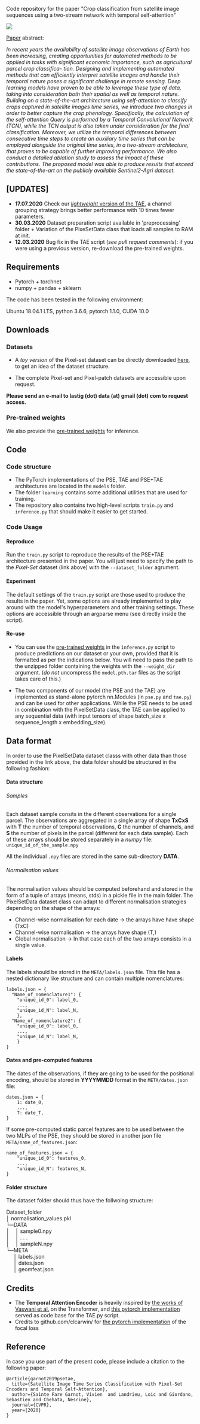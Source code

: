 Code repository for the paper "Crop classification from satellite image sequences using a two-stream network with temporal self-attention"


![](./graphics/tcn_tae.png)


[Paper](https://ieeexplore.ieee.org/document/9827752) abstract:

*In recent years the availability of satellite image observations of Earth has been increasing, creating opportunities for automated methods to be applied in tasks with significant economic importance, such as agricultural parcel crop classifica- tion. Designing and implementing automated methods that can efficiently interpret satellite images and handle their temporal nature poses a significant challenge in remote sensing. Deep learning models have proven to be able to leverage these type of data, taking into consideration both their spatial as well as temporal nature. Building on a state-of-the-art architecture using self-attention to classify crops captured in satellite images time series, we introduce two changes in order to better capture the crop phenology. Specifically, the calculation of the self-attention Query is performed by a Temporal Convolutional Network (TCN), while the TCN output is also taken under consideration for the final classification. Moreover, we utilize the temporal differences between consecutive time steps to create an auxiliary time series that can be employed alongside the original time series, in a two-stream architecture, that proves to be capable of further improving performance. We also conduct a detailed ablation study to assess the impact of these contributions. The proposed model was able to produce results that exceed the state-of-the-art on the publicly available Sentinel2-Agri dataset.*


## [UPDATES]

- **17.07.2020** Check our [*lightweight* version of the TAE](https://github.com/VSainteuf/lightweight-temporal-attention-pytorch), a channel grouping strategy brings better performance with 10 times fewer parameters.
- **30.03.2020** Dataset preparation script available in 'preprocessing' folder + Variation of the PixeSetData class that loads all samples to RAM at init.  
- **12.03.2020** Bug fix in the TAE script (*see pull request comments*): if you were using a previous version, re-download the pre-trained weights. 

## Requirements
- Pytorch + torchnet
- numpy + pandas + sklearn

The code has been tested in the following environment:

Ubuntu 18.04.1 LTS, python 3.6.6, pytorch 1.1.0, CUDA 10.0


## Downloads

### Datasets

* A *toy version* of the Pixel-set dataset can be directly downloaded [here](http://recherche.ign.fr/llandrieu/TAE/S2-2017-T31TFM-PixelSet-TOY.zip), 
to get an idea of the dataset structure.

* The complete Pixel-set and Pixel-patch datasets are accessible upon request.

**Please send an e-mail to lastig (dot) data (at) gmail (dot) com to request access.**

### Pre-trained weights

We also provide the [pre-trained weights](http://recherche.ign.fr/llandrieu/TAE/PSETAE-PreTrainedWeights-v2.zip) for inference. 

## Code 

### Code structure
- The PyTorch implementations of the PSE, TAE and PSE+TAE architectures are located in the `models` folder. 
- The folder `learning` contains some additional utilities that are used for training. 
- The repository also contains two 
high-level scripts `train.py` and `inference.py` that should make it easier to get started. 

### Code Usage 

#### Reproduce

Run the `train.py` script to reproduce the results of the PSE+TAE architecture presented in the paper. 
You will just need to specify the path to the *Pixel-Set* dataset (link above) with the `--dataset_folder` agrument. 

#### Experiment

The default settings of the `train.py` script are those used to produce the results in the paper. 
Yet, some options are already implemented to play around with the model's hyperparameters and other training settings. 
These options are accessible through an argparse menu (see directly inside the script). 


#### Re-use

- You can use the [pre-trained weights](http://recherche.ign.fr/llandrieu/TAE/PSETAE-PreTrainedWeights-v2.zip) in the `inference.py` script to produce predictions on our dataset or your own, provided that it is formatted as per the indications below. You will need to pass the path to the unzipped folder containing the weights with the `--weight_dir` argument. (*do not* uncompress the `model.pth.tar` files as the script takes care of this.) 

- The two components of our model (the PSE and the TAE) are implemented as stand-alone 
pytorch nn.Modules (in `pse.py` and `tae.py`) and can be used for other applications.
While the PSE needs to be used in combination with the PixelSetData class, 
the TAE can be applied to any sequential data (with input tensors of shape batch_size x sequence_length x embedding_size). 

## Data format

In order to use the PixelSetData dataset classs with other data than those provided in the link above,
 the data folder should be structured in the following fashion: 
 
#### Data structure

###### Samples

Each dataset sample consits in the different observations for a single parcel. 
The observations are aggregated in a single array of shape **TxCxS** with **T** the number of temporal observations,
 **C** the number of channels, and **S** the number of pixels in the parcel (different for each data sample).
Each of these arrays should be stored separately in a *numpy* file: `unique_id_of_the_sample.npy`

All the individual `.npy` files are stored in the same sub-directory **DATA**.

###### Normalisation values
The normalisation values should be computed beforehand and stored in the form of a tuple of arrays (means, stds) 
in a pickle file in the main folder. The PixelSetData dataset class can adapt to different normalisation strategies 
depending on the shape of the arrays:
- Channel-wise normalisation for each date &rarr; the arrays have have shape (TxC)
- Channel-wise normalisation &rarr; the arrays have shape (T,)
- Global normalisation &rarr;  In that case each of the two arrays consists in a single value. 

#### Labels

The labels should be stored in the `META/labels.json` file. This file has a nested dictionary like structure and 
can contain multiple nomenclatures:


```
labels.json = {
  "Name_of_nomenclature1": {
    "unique_id_0": label_0,
    ...,
    "unique_id_N": label_N,
    }, 
  "Name_of_nomenclature2": {
    "unique_id_0": label_0,
    ...,
    "unique_id_N": label_N,
    }
}
```



#### Dates and pre-computed features 

The dates of the observations, if they are going to be used for the positional encoding,
 should be stored in **YYYYMMDD** format in the `META/dates.json` file:

```
dates.json = {
    1: date_0,
    ...,
    T: date_T,
}
```

If some pre-computed static parcel features are to be used between the two MLPs of the PSE, 
they should be stored in another json file `META/name_of_features.json`:

```
name_of_features.json = {
    "unique_id_0": features_0,
    ...,
    "unique_id_N": features_N,
}
```

#### Folder structure 
The dataset folder should thus have the follwoing structure:

Dataset_folder <br/>
│   normalisation_values.pkl     
└─DATA <br/>
│&nbsp;&nbsp;&nbsp;&nbsp;│  sample0.npy<br/>
│&nbsp;&nbsp;&nbsp;&nbsp;│  . . .<br/>
│&nbsp;&nbsp;&nbsp;&nbsp;│  sampleN.npy<br/>
└─META <br/>
 &nbsp;&nbsp;&nbsp;&nbsp; │  labels.json<br/>
 &nbsp;&nbsp;&nbsp;&nbsp; │  dates.json<br/>
 &nbsp;&nbsp;&nbsp;&nbsp; │  geomfeat.json<br/>






## Credits

- The **Temporal Attention Encoder** is heavily inspired by 
[the works of Vaswani et al.](https://papers.nips.cc/paper/7181-attention-is-all-you-need.pdf) on the Transformer, 
and [this pytorch implementation](https://github.com/jadore801120/attention-is-all-you-need-pytorch) 
served as code base for the TAE.py script. 
- Credits to  github.com/clcarwin/ for [the pytorch implementation](github.com/clcarwin/focal_loss_pytorch) 
of the focal loss

## Reference

In case you use part of the present code, please include a citation to the following paper:

```
@article{garnot2019psetae,
  title={Satellite Image Time Series Classification with Pixel-Set Encoders and Temporal Self-Attention},
  author={Sainte Fare Garnot, Vivien  and Landrieu, Loic and Giordano, Sebastien and Chehata, Nesrine},
  journal={CVPR},
  year={2020}
}

```

